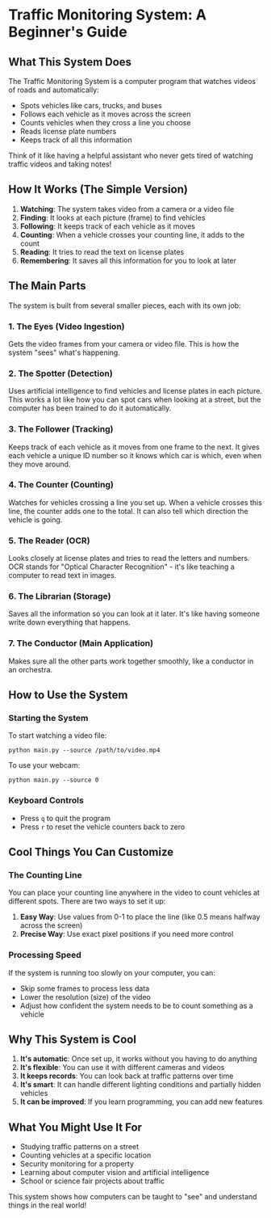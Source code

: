 # Traffic Monitoring System: A Beginner's Guide

## What This System Does

The Traffic Monitoring System is a computer program that watches videos of roads and automatically:

- Spots vehicles like cars, trucks, and buses
- Follows each vehicle as it moves across the screen
- Counts vehicles when they cross a line you choose
- Reads license plate numbers
- Keeps track of all this information

Think of it like having a helpful assistant who never gets tired of watching traffic videos and taking notes!

## How It Works (The Simple Version)

1. **Watching**: The system takes video from a camera or a video file
2. **Finding**: It looks at each picture (frame) to find vehicles
3. **Following**: It keeps track of each vehicle as it moves
4. **Counting**: When a vehicle crosses your counting line, it adds to the count
5. **Reading**: It tries to read the text on license plates
6. **Remembering**: It saves all this information for you to look at later

## The Main Parts

The system is built from several smaller pieces, each with its own job:

### 1. The Eyes (Video Ingestion)
Gets the video frames from your camera or video file. This is how the system "sees" what's happening.

### 2. The Spotter (Detection)
Uses artificial intelligence to find vehicles and license plates in each picture. This works a lot like how you can spot cars when looking at a street, but the computer has been trained to do it automatically.

### 3. The Follower (Tracking)
Keeps track of each vehicle as it moves from one frame to the next. It gives each vehicle a unique ID number so it knows which car is which, even when they move around.

### 4. The Counter (Counting)
Watches for vehicles crossing a line you set up. When a vehicle crosses this line, the counter adds one to the total. It can also tell which direction the vehicle is going.

### 5. The Reader (OCR)
Looks closely at license plates and tries to read the letters and numbers. OCR stands for "Optical Character Recognition" - it's like teaching a computer to read text in images.

### 6. The Librarian (Storage)
Saves all the information so you can look at it later. It's like having someone write down everything that happens.

### 7. The Conductor (Main Application)
Makes sure all the other parts work together smoothly, like a conductor in an orchestra.

## How to Use the System

### Starting the System

To start watching a video file:
```
python main.py --source /path/to/video.mp4
```

To use your webcam:
```
python main.py --source 0
```

### Keyboard Controls

- Press `q` to quit the program
- Press `r` to reset the vehicle counters back to zero

## Cool Things You Can Customize

### The Counting Line

You can place your counting line anywhere in the video to count vehicles at different spots. There are two ways to set it up:

1. **Easy Way**: Use values from 0-1 to place the line (like 0.5 means halfway across the screen)
2. **Precise Way**: Use exact pixel positions if you need more control

### Processing Speed

If the system is running too slowly on your computer, you can:
- Skip some frames to process less data
- Lower the resolution (size) of the video
- Adjust how confident the system needs to be to count something as a vehicle

## Why This System is Cool

1. **It's automatic**: Once set up, it works without you having to do anything
2. **It's flexible**: You can use it with different cameras and videos
3. **It keeps records**: You can look back at traffic patterns over time
4. **It's smart**: It can handle different lighting conditions and partially hidden vehicles
5. **It can be improved**: If you learn programming, you can add new features

## What You Might Use It For

- Studying traffic patterns on a street
- Counting vehicles at a specific location
- Security monitoring for a property
- Learning about computer vision and artificial intelligence
- School or science fair projects about traffic

This system shows how computers can be taught to "see" and understand things in the real world!